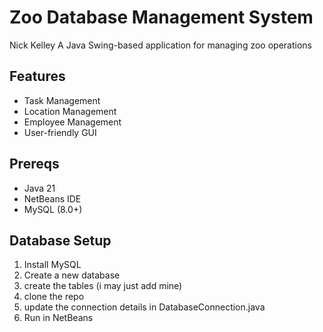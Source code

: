 # Zoo Database Management System
Nick Kelley
A Java Swing-based application for managing zoo operations

## Features
- Task Management
- Location Management
- Employee Management
- User-friendly GUI

## Prereqs
- Java 21
- NetBeans IDE
- MySQL (8.0+)

## Database Setup
1. Install MySQL
2. Create a new database
3. create the tables (i may just add mine)
4. clone the repo
5. update the connection details in DatabaseConnection.java
6. Run in NetBeans
